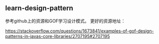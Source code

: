 ## learn-design-pattern
参考github上的资源和GOF学习设计模式。
更好的资源地址：  

https://stackoverflow.com/questions/1673841/examples-of-gof-design-patterns-in-javas-core-libraries/2707195#2707195
